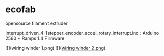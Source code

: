 # ecofab
opensource filament extruder

Interrupt_driven_4-1stepper_encoder_accel_rotary_interrupt.ino : Arduino 2560 + Ramps 1.4  Firmware 

![](wiring winder 1.png)
![]([wiring winder 2.png)](https://github.com/lateliercommun/ecofab/blob/main/wiring%20winder%202.png)
